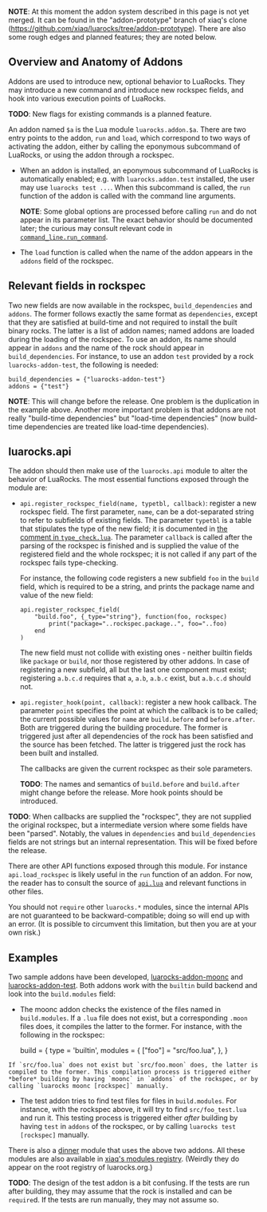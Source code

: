 **NOTE**: At this moment the addon system described in this page is not yet merged. It can be found in the "addon-prototype" branch of xiaq's clone (https://github.com/xiaq/luarocks/tree/addon-prototype). There are also some rough edges and planned features; they are noted below.

## Overview and Anatomy of Addons

Addons are used to introduce new, optional behavior to LuaRocks. They may introduce a new command and introduce new rockspec fields, and hook into various execution points of LuaRocks.

**TODO**: New flags for existing commands is a planned feature.

An addon named `$a` is the Lua module `luarocks.addon.$a`. There are two entry points to the addon, `run` and `load`, which correspond to two ways of activating the addon, either by calling the eponymous subcommand of LuaRocks, or using the addon through a rockspec.

*   When an addon is installed, an eponymous subcommand of LuaRocks is automatically enabled; e.g. with `luarocks.addon.test` installed, the user may use `luarocks test ...`. When this subcommand is called, the `run` function of the addon is called with the command line arguments.

    **NOTE**: Some global options are processed before calling `run` and do not appear in its parameter list. The exact behavior should be documented later; the curious may consult relevant code in [`command_line.run_command`](https://github.com/xiaq/luarocks/blob/c513c3e924c810e52de0b88f4dc5d76c86067ed6/src/luarocks/command_line.lua#L61).

*   The `load` function is called when the name of the addon appears in the `addons` field of the rockspec.

## Relevant fields in rockspec

Two new fields are now available in the rockspec, `build_dependencies` and `addons`. The former follows exactly the same format as `dependencies`, except that they are satisfied at build-time and not required to install the built binary rocks. The latter is a list of addon names; named addons are loaded during the loading of the rockspec. To use an addon, its name should appear in `addons` and the name of the rock should appear in `build_dependencies`. For instance, to use an addon `test` provided by a rock `luarocks-addon-test`, the following is needed:

    build_dependencies = {"luarocks-addon-test"}
    addons = {"test"}

**NOTE**: This will change before the release. One problem is the duplication in the example above. Another more important problem is that addons are not really "build-time dependencies" but "load-time dependencies" (now build-time dependencies are treated like load-time dependencies).

## luarocks.api

The addon should then make use of the `luarocks.api` module to alter the behavior of LuaRocks. The most essential functions exposed through the module are:

*   `api.register_rockspec_field(name, typetbl, callback)`: register a new rockspec field. The first parameter, `name`, can be a dot-separated string to refer to subfields of existing fields. The parameter `typetbl` is a table that stipulates the type of the new field; it is documented in [the comment in `type_check.lua`](https://github.com/xiaq/luarocks/blob/c513c3e924c810e52de0b88f4dc5d76c86067ed6/src/luarocks/type_check.lua#L18). The parameter `callback` is called after the parsing of the rockspec is finished and is supplied the value of the registered field and the whole rockspec; it is not called if any part of the rockspec fails type-checking.

    For instance, the following code registers a new subfield `foo` in the `build` field, which is required to be a string, and prints the package name and value of the new field:

        api.register_rockspec_field(
            "build.foo", {_type="string"}, function(foo, rockspec)
                print("package="..rockspec.package..", foo="..foo)
            end
        )

    The new field must not collide with existing ones - neither builtin fields like `package` or `build`, nor those registered by other addons. In case of registering a new subfield, all but the last one component must exist; registering `a.b.c.d` requires that `a`, `a.b`, `a.b.c` exist, but `a.b.c.d` should not.

*   `api.register_hook(point, callback)`: register a new hook callback. The parameter `point` specifies the point at which the callback is to be called; the current possible values for `name` are `build.before` and `before.after`. Both are triggered during the building procedure. The former is triggered just after all dependencies of the rock has been satisfied and the source has been fetched. The latter is triggered just the rock has been built and installed.

    The callbacks are given the current rockspec as their sole parameters.

    **TODO**: The names and semantics of `build.before` and `build.after` might change before the release. More hook points should be introduced.

**TODO**: When callbacks are supplied the "rockspec", they are not supplied the original rockspec, but a intermediate version where some fields have been "parsed". Notably, the values in `dependencies` and `build_dependencies` fields are not strings but an internal representation. This will be fixed before the release.

There are other API functions exposed through this module. For instance `api.load_rockspec` is likely useful in the `run` function of an addon. For now, the reader has to consult the source of [`api.lua`](https://github.com/xiaq/luarocks/blob/c513c3e924c810e52de0b88f4dc5d76c86067ed6/src/luarocks/api.lua) and relevant functions in other files.

You should not `require` other `luarocks.*` modules, since the internal APIs are not guaranteed to be backward-compatible; doing so will end up with an error. (It is possible to circumvent this limitation, but then you are at your own risk.)

## Examples

Two sample addons have been developed, [luarocks-addon-moonc](https://github.com/xiaq/luarocks-addon-moonc) and [luarocks-addon-test](https://github.com/xiaq/luarocks-addon-test). Both addons work with the `builtin` build backend and look into the `build.modules` field:

*    The moonc addon checks the existence of the files named in `build.modules`. If a `.lua` file does not exist, but a corresponding `.moon` files does, it compiles the latter to the former. For instance, with the following in the rockspec:

        build = {
            type = 'builtin',
            modules = {
                ["foo"] = "src/foo.lua",
            },
        }

    If `src/foo.lua` does not exist but `src/foo.moon` does, the latter is compiled to the former. This compilation process is triggered either *before* building by having `moonc` in `addons` of the rockspec, or by calling `luarocks moonc [rockspec]` manually.

*    The test addon tries to find test files for files in `build.modules`. For instance, with the rockspec above, it will try to find `src/foo_test.lua` and run it. This testing process is triggered either *after* building by having `test` in `addons` of the rockspec, or by calling `luarocks test [rockspec]` manually.

There is also a [dinner](https://github.com/xiaq/dinner) module that uses the above two addons. All these modules are also available in [xiaq's modules registry](http://luarocks.org/modules/xiaq). (Weirdly they do appear on the root registry of luarocks.org.)

**TODO**: The design of the test addon is a bit confusing. If the tests are run after building, they may assume that the rock is installed and can be `require`d. If the tests are run manually, they may not assume so.